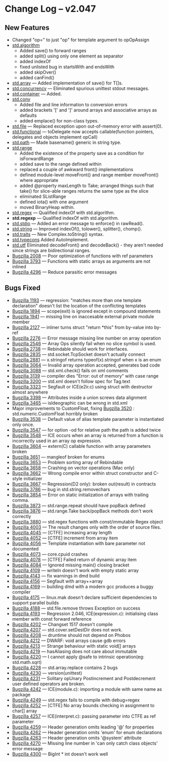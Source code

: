 <h1>Change Log &ndash; v2.047</h1>

<h2 id="new-features">New Features</h2>

* Changed "op=" to just "op" for template argument to opOpAssign
* [std.algorithm](/phobos/std_algorithm)
    * Added save() to forward ranges
    * added split() using only one element as separator
    * added indexOf
    * fixed unlisted bug in startsWith and endsWith
    * added skipOver()
    * added canFind()
* [std.array](/phobos/std_array) &mdash; Added implementation of save() for
  T[]s.
* [std.concurrency](/phobos/std_concurrency) &mdash; Eliminated spurious
  unittest stdout messages.
* [std.container](/phobos/std_container) &mdash; Added.
* [std.conv](/phobos/std_conv)
    * Added file and line information to conversion errors
    * added brackets '[' and ']' around arrays and associative arrays as
      defaults
    * added emplace() for non-class types.
* [std.file](/phobos/std_file) &mdash; Replaced exception upon out-of-memory
  error with assert(0).
* [std.functional](/phobos/std_functional) &mdash; toDelegate now accepts
  callable(function pointers, delegates and objects implement opCall)
* [std.path](/phobos/std_path) &mdash; Made basename() generic in string type.
* [std.range](/phobos/std_range)
    * Added the existence of the property save as a condition for
      isForwardRange
    * added save to the range defined within
    * replaced a couple of awkward front() implementations
    * defined module-level moveFront() and range member moveFront() where
      appropriate
    * added @property maxLength to Take; arranged things such that take() for
      slice-able ranges returns the same type as the slice
    * eliminated SListRange
    * defined iota() with one argument
    * moved BinaryHeap within.
* [std.regex](/phobos/std_regex) &mdash; Qualified indexOf with std.algorithm.
* **std.regexp** &mdash; Qualified indexOf with std.algorithm.
* [std.stdio](/phobos/std_stdio) &mdash; Added an error message to enforce()
  in rawRead().
* [std.string](/phobos/std_string) &mdash; Improved indexOf(), tolower(),
  splitter(), chomp().
* [std.traits](/phobos/std_traits) &mdash; New Complex.toString() syntax.
* [std.typecons](/phobos/std_typecons) Added AutoImplement.
* [std.utf](/phobos/std_utf) Eliminated decodeFront() and decodeBack() -
  they aren't needed since strings are bidirectional ranges.
* [Bugzilla 2008](/bug/2008) &mdash; Poor optimization of functions with ref parameters
* [Bugzilla 3793](/bug/3793) &mdash; Functions with static arrays as arguments are not inlined
* [Bugzilla 4296](/bug/4296) &mdash; Reduce parasitic error messages

<h2 id="bugs-fixed">Bugs Fixed</h2>

* [Bugzilla 1193](/bug/1193) &mdash; regression: "matches more than one template declaration" doesn't list the location of the conflicting templates
* [Bugzilla 1894](/bug/1894) &mdash; scope(exit) is ignored except in compound statements
* [Bugzilla 1941](/bug/1941) &mdash; missing line on inaccesable external private module member
* [Bugzilla 2127](/bug/2127) &mdash; inliner turns struct "return *this" from by-value into by-ref
* [Bugzilla 2276](/bug/2276) &mdash; Error message missing line number on array operation
* [Bugzilla 2546](/bug/2546) &mdash; Array Ops silently fail when no slice symbol is used.
* [Bugzilla 2738](/bug/2738) &mdash; Rebindable should work for interfaces.
* [Bugzilla 2835](/bug/2835) &mdash; std.socket.TcpSocket doesn't actually connect
* [Bugzilla 2881](/bug/2881) &mdash; x.stringof returns typeof(x).stringof when x is an enum
* [Bugzilla 3064](/bug/3064) &mdash; Invalid array operation accepted, generates bad code
* [Bugzilla 3088](/bug/3088) &mdash; std.xml.check() fails on xml comments
* [Bugzilla 3139](/bug/3139) &mdash; compiler dies "Error: out of memory" with case range
* [Bugzilla 3200](/bug/3200) &mdash; std.xml doesn't follow spec for Tag.text
* [Bugzilla 3323](/bug/3323) &mdash; Segfault or ICE(e2ir.c) using struct with destructor almost anywhere
* [Bugzilla 3398](/bug/3398) &mdash; Attributes inside a union screws data alignment
* [Bugzilla 3465](/bug/3465) &mdash; isIdeographic can be wrong in std.xml
* Major improvements to CustomFloat, fixing [Bugzilla 3520](/bug/3520) :
  std.numeric.CustomFloat horribly broken
* [Bugzilla 3538](/bug/3538) &mdash; Default value of alias template parameter is instantiated only once.
* [Bugzilla 3547](/bug/3547) &mdash; for option -od for relative path the path is added twice
* [Bugzilla 3548](/bug/3548) &mdash; ICE occurs when an array is returned from a function is incorrectly used in an array op expression.
* [Bugzilla 3604](/bug/3604) &mdash; extern(C) callable function with array parameters broken
* [Bugzilla 3651](/bug/3651) &mdash; mangleof broken for enums
* [Bugzilla 3653](/bug/3653) &mdash; Problem sorting array of Rebindable
* [Bugzilla 3658](/bug/3658) &mdash; Crashing on vector operations (Mac only)
* [Bugzilla 3662](/bug/3662) &mdash; Wrong compile error within struct constructor and C-style initializer
* [Bugzilla 3667](/bug/3667) &mdash; Regression(D2 only): broken out(result) in contracts
* [Bugzilla 3786](/bug/3786) &mdash; bug in std.string.removechars
* [Bugzilla 3854](/bug/3854) &mdash; Error on static initialization of arrays with trailing comma.
* [Bugzilla 3873](/bug/3873) &mdash; std.range.repeat should have popBack defined
* [Bugzilla 3876](/bug/3876) &mdash; std.range.Take back/popBack methods don't work correctly
* [Bugzilla 3880](/bug/3880) &mdash; std.regex functions with const/immutable Regex object
* [Bugzilla 4003](/bug/4003) &mdash; The result changes only with the order of source files.
* [Bugzilla 4045](/bug/4045) &mdash; [CTFE] increasing array length
* [Bugzilla 4052](/bug/4052) &mdash; [CTFE] increment from array item
* [Bugzilla 4056](/bug/4056) &mdash; Template instantiation with bare parameter not documented
* [Bugzilla 4073](/bug/4073) &mdash; core.cpuid crashes
* [Bugzilla 4078](/bug/4078) &mdash; [CTFE] Failed return of dynamic array item
* [Bugzilla 4084](/bug/4084) &mdash; Ignored missing main() closing bracket
* [Bugzilla 4109](/bug/4109) &mdash; writeln doesn't work with empty static array
* [Bugzilla 4143](/bug/4143) &mdash; fix warnings in dmd build
* [Bugzilla 4156](/bug/4156) &mdash; Segfault with array+=array
* [Bugzilla 4169](/bug/4169) &mdash; building dmd with a modern gcc produces a buggy compiler
* [Bugzilla 4175](/bug/4175) &mdash; linux.mak doesn't declare sufficient dependencies to support parallel builds
* [Bugzilla 4188](/bug/4188) &mdash; std.file.remove throws Exception on success
* [Bugzilla 4193](/bug/4193) &mdash; Regression 2.046, ICE(expression.c): initialising class member with const forward reference
* [Bugzilla 4202](/bug/4202) &mdash; Changset 1517 doesn't compile
* [Bugzilla 4207](/bug/4207) &mdash; std.cover.setDestDir does not work.
* [Bugzilla 4208](/bug/4208) &mdash; druntime should not depend on Phobos
* [Bugzilla 4212](/bug/4212) &mdash; DWARF: void arrays cause gdb errors
* [Bugzilla 4213](/bug/4213) &mdash; Strange behaviour with static void[] arrays
* [Bugzilla 4219](/bug/4219) &mdash; hasAliasing does not care about immutable
* [Bugzilla 4220](/bug/4220) &mdash; I cannot apply @safe to intrinsic operation(eg: std.math.sqrt)
* [Bugzilla 4228](/bug/4228) &mdash; std.array.replace contains 2 bugs
* [Bugzilla 4230](/bug/4230) &mdash; version(unittest)
* [Bugzilla 4231](/bug/4231) &mdash; Solitary opUnary Postincrement and Postdecrement user defined operators are broken.
* [Bugzilla 4242](/bug/4242) &mdash; ICE(module.c): importing a module with same name as package
* [Bugzilla 4249](/bug/4249) &mdash; std.regex fails to compile with debug=regex
* [Bugzilla 4252](/bug/4252) &mdash; [CTFE] No array bounds checking in assignment to char[] array
* [Bugzilla 4257](/bug/4257) &mdash; ICE(interpret.c): passing parameter into CTFE as ref parameter
* [Bugzilla 4259](/bug/4259) &mdash; Header generation omits leading '@' for properties
* [Bugzilla 4262](/bug/4262) &mdash; Header generation omits 'enum' for enum declarations
* [Bugzilla 4263](/bug/4263) &mdash; Header generation omits '@system' attribute
* [Bugzilla 4270](/bug/4270) &mdash; Missing line number in 'can only catch class objects' error message
* [Bugzilla 4300](/bug/4300) &mdash; BigInt * int doesn't work well
